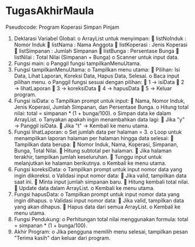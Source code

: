 # TugasAkhirMaula
Pseudocode: Program Koperasi Simpan Pinjam
1.	Deklarasi Variabel Global:
o	ArrayList untuk menyimpan:
	listNoInduk : Nomor Induk
	listNama : Nama Anggota
	listKoperasi : Jenis Koperasi
	listSimpanan : Jumlah Simpanan
	listBunga : Persentase Bunga
	listNilai : Total Nilai (Simpanan + Bunga)
o	Scanner untuk input data.
2.	Fungsi main:
o	Panggil fungsi tampilkanMenuUtama.
3.	Fungsi tampilkanMenuUtama:
o	Tampilkan menu utama:
	Pilihan: Isi Data, Lihat Laporan, Koreksi Data, Hapus Data, Selesai.
o	Baca input pilihan menu.
o	Panggil fungsi sesuai dengan pilihan:
	1 → isiData
	2 → lihatLaporan
	3 → koreksiData
	4 → hapusData
	5 → Keluar program.
4.	Fungsi isiData:
o	Tampilkan prompt untuk input:
	Nama, Nomor Induk, Jenis Koperasi, Jumlah Simpanan, dan Persentase Bunga.
o	Hitung total nilai: total = simpanan * (1 + bunga/100).
o	Simpan data ke dalam ArrayList.
o	Tanyakan apakah ingin menambahkan data lagi:
	Jika "y" → Panggil isiData.
	Jika "t" → Kembali ke menu utama.
5.	Fungsi lihatLaporan:
o	Set jumlah data per halaman = 3.
o	Loop untuk menampilkan laporan halaman per halaman hingga data selesai:
	Tampilkan data berupa:
	Nomor Induk, Nama, Koperasi, Simpanan, Bunga, Total Nilai.
	Hitung subtotal per halaman.
	Jika halaman terakhir, tampilkan jumlah keseluruhan.
	Tunggu input untuk melanjutkan ke halaman berikutnya.
o	Kembali ke menu utama.
6.	Fungsi koreksiData:
o	Tampilkan prompt untuk input nomor data yang ingin dikoreksi.
o	Validasi input nomor data:
	Jika valid, tampilkan data saat ini.
	Minta input jumlah simpanan baru.
	Hitung kembali total nilai.
	Update data dalam ArrayList.
o	Kembali ke menu utama.
7.	Fungsi hapusData:
o	Tampilkan prompt untuk input nomor data yang ingin dihapus.
o	Validasi input nomor data:
	Jika valid, tampilkan data yang akan dihapus.
	Hapus data dari semua ArrayList.
o	Kembali ke menu utama.
8.	Fungsi Pendukung:
o	Perhitungan total nilai menggunakan formula: total = simpanan * (1 + bunga/100).
9.	Akhir Program:
o	Jika pengguna memilih menu selesai, tampilkan pesan "Terima kasih" dan keluar dari program.
